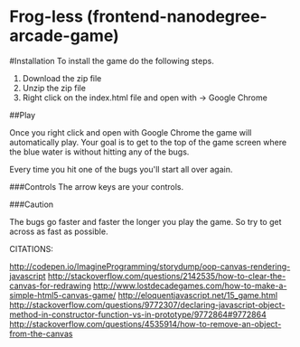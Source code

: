 Frog-less (frontend-nanodegree-arcade-game)
===============================
#Installation
To install the game do the following steps. 

1. Download the zip file
2. Unzip the zip file
3. Right click on the index.html file and open with -> Google Chrome

##Play

Once you right click and open with Google Chrome the game will automatically play. Your goal is to get to the top of the game screen where the blue water is without hitting any of the bugs. 

Every time you hit one of the bugs you'll start all over again. 

###Controls
The arrow keys are your controls. 

###Caution

The bugs go faster and faster the longer you play the game. So try to get across as fast as possible.



CITATIONS:

http://codepen.io/ImagineProgramming/storydump/oop-canvas-rendering-javascript
http://stackoverflow.com/questions/2142535/how-to-clear-the-canvas-for-redrawing
http://www.lostdecadegames.com/how-to-make-a-simple-html5-canvas-game/
http://eloquentjavascript.net/15_game.html
http://stackoverflow.com/questions/9772307/declaring-javascript-object-method-in-constructor-function-vs-in-prototype/9772864#9772864
http://stackoverflow.com/questions/4535914/how-to-remove-an-object-from-the-canvas

